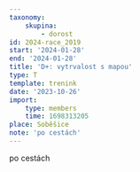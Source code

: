 ```yaml
---
taxonomy:
    skupina:
        - dorost
id: 2024-race_2019
start: '2024-01-28'
end: '2024-01-28'
title: 'D+: vytrvalost s mapou'
type: T
template: trenink
date: '2023-10-26'
import:
    type: members
    time: 1698313205
place: Soběšice
note: 'po cestách'
---
```


po cestách
